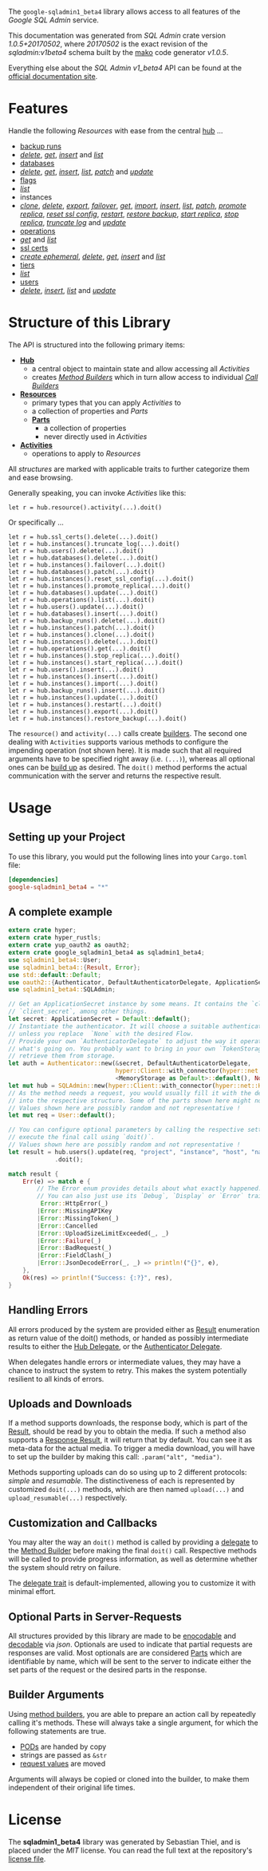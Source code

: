 <!---
DO NOT EDIT !
This file was generated automatically from 'src/mako/api/README.md.mako'
DO NOT EDIT !
-->
The `google-sqladmin1_beta4` library allows access to all features of the *Google SQL Admin* service.

This documentation was generated from *SQL Admin* crate version *1.0.5+20170502*, where *20170502* is the exact revision of the *sqladmin:v1beta4* schema built by the [mako](http://www.makotemplates.org/) code generator *v1.0.5*.

Everything else about the *SQL Admin* *v1_beta4* API can be found at the
[official documentation site](https://cloud.google.com/sql/docs/reference/latest).
# Features

Handle the following *Resources* with ease from the central [hub](https://docs.rs/google-sqladmin1_beta4/1.0.5+20170502/google_sqladmin1_beta4/struct.SQLAdmin.html) ... 

* [backup runs](https://docs.rs/google-sqladmin1_beta4/1.0.5+20170502/google_sqladmin1_beta4/struct.BackupRun.html)
 * [*delete*](https://docs.rs/google-sqladmin1_beta4/1.0.5+20170502/google_sqladmin1_beta4/struct.BackupRunDeleteCall.html), [*get*](https://docs.rs/google-sqladmin1_beta4/1.0.5+20170502/google_sqladmin1_beta4/struct.BackupRunGetCall.html), [*insert*](https://docs.rs/google-sqladmin1_beta4/1.0.5+20170502/google_sqladmin1_beta4/struct.BackupRunInsertCall.html) and [*list*](https://docs.rs/google-sqladmin1_beta4/1.0.5+20170502/google_sqladmin1_beta4/struct.BackupRunListCall.html)
* [databases](https://docs.rs/google-sqladmin1_beta4/1.0.5+20170502/google_sqladmin1_beta4/struct.Database.html)
 * [*delete*](https://docs.rs/google-sqladmin1_beta4/1.0.5+20170502/google_sqladmin1_beta4/struct.DatabaseDeleteCall.html), [*get*](https://docs.rs/google-sqladmin1_beta4/1.0.5+20170502/google_sqladmin1_beta4/struct.DatabaseGetCall.html), [*insert*](https://docs.rs/google-sqladmin1_beta4/1.0.5+20170502/google_sqladmin1_beta4/struct.DatabaseInsertCall.html), [*list*](https://docs.rs/google-sqladmin1_beta4/1.0.5+20170502/google_sqladmin1_beta4/struct.DatabaseListCall.html), [*patch*](https://docs.rs/google-sqladmin1_beta4/1.0.5+20170502/google_sqladmin1_beta4/struct.DatabasePatchCall.html) and [*update*](https://docs.rs/google-sqladmin1_beta4/1.0.5+20170502/google_sqladmin1_beta4/struct.DatabaseUpdateCall.html)
* [flags](https://docs.rs/google-sqladmin1_beta4/1.0.5+20170502/google_sqladmin1_beta4/struct.Flag.html)
 * [*list*](https://docs.rs/google-sqladmin1_beta4/1.0.5+20170502/google_sqladmin1_beta4/struct.FlagListCall.html)
* instances
 * [*clone*](https://docs.rs/google-sqladmin1_beta4/1.0.5+20170502/google_sqladmin1_beta4/struct.InstanceCloneCall.html), [*delete*](https://docs.rs/google-sqladmin1_beta4/1.0.5+20170502/google_sqladmin1_beta4/struct.InstanceDeleteCall.html), [*export*](https://docs.rs/google-sqladmin1_beta4/1.0.5+20170502/google_sqladmin1_beta4/struct.InstanceExportCall.html), [*failover*](https://docs.rs/google-sqladmin1_beta4/1.0.5+20170502/google_sqladmin1_beta4/struct.InstanceFailoverCall.html), [*get*](https://docs.rs/google-sqladmin1_beta4/1.0.5+20170502/google_sqladmin1_beta4/struct.InstanceGetCall.html), [*import*](https://docs.rs/google-sqladmin1_beta4/1.0.5+20170502/google_sqladmin1_beta4/struct.InstanceImportCall.html), [*insert*](https://docs.rs/google-sqladmin1_beta4/1.0.5+20170502/google_sqladmin1_beta4/struct.InstanceInsertCall.html), [*list*](https://docs.rs/google-sqladmin1_beta4/1.0.5+20170502/google_sqladmin1_beta4/struct.InstanceListCall.html), [*patch*](https://docs.rs/google-sqladmin1_beta4/1.0.5+20170502/google_sqladmin1_beta4/struct.InstancePatchCall.html), [*promote replica*](https://docs.rs/google-sqladmin1_beta4/1.0.5+20170502/google_sqladmin1_beta4/struct.InstancePromoteReplicaCall.html), [*reset ssl config*](https://docs.rs/google-sqladmin1_beta4/1.0.5+20170502/google_sqladmin1_beta4/struct.InstanceResetSslConfigCall.html), [*restart*](https://docs.rs/google-sqladmin1_beta4/1.0.5+20170502/google_sqladmin1_beta4/struct.InstanceRestartCall.html), [*restore backup*](https://docs.rs/google-sqladmin1_beta4/1.0.5+20170502/google_sqladmin1_beta4/struct.InstanceRestoreBackupCall.html), [*start replica*](https://docs.rs/google-sqladmin1_beta4/1.0.5+20170502/google_sqladmin1_beta4/struct.InstanceStartReplicaCall.html), [*stop replica*](https://docs.rs/google-sqladmin1_beta4/1.0.5+20170502/google_sqladmin1_beta4/struct.InstanceStopReplicaCall.html), [*truncate log*](https://docs.rs/google-sqladmin1_beta4/1.0.5+20170502/google_sqladmin1_beta4/struct.InstanceTruncateLogCall.html) and [*update*](https://docs.rs/google-sqladmin1_beta4/1.0.5+20170502/google_sqladmin1_beta4/struct.InstanceUpdateCall.html)
* [operations](https://docs.rs/google-sqladmin1_beta4/1.0.5+20170502/google_sqladmin1_beta4/struct.Operation.html)
 * [*get*](https://docs.rs/google-sqladmin1_beta4/1.0.5+20170502/google_sqladmin1_beta4/struct.OperationGetCall.html) and [*list*](https://docs.rs/google-sqladmin1_beta4/1.0.5+20170502/google_sqladmin1_beta4/struct.OperationListCall.html)
* [ssl certs](https://docs.rs/google-sqladmin1_beta4/1.0.5+20170502/google_sqladmin1_beta4/struct.SslCert.html)
 * [*create ephemeral*](https://docs.rs/google-sqladmin1_beta4/1.0.5+20170502/google_sqladmin1_beta4/struct.SslCertCreateEphemeralCall.html), [*delete*](https://docs.rs/google-sqladmin1_beta4/1.0.5+20170502/google_sqladmin1_beta4/struct.SslCertDeleteCall.html), [*get*](https://docs.rs/google-sqladmin1_beta4/1.0.5+20170502/google_sqladmin1_beta4/struct.SslCertGetCall.html), [*insert*](https://docs.rs/google-sqladmin1_beta4/1.0.5+20170502/google_sqladmin1_beta4/struct.SslCertInsertCall.html) and [*list*](https://docs.rs/google-sqladmin1_beta4/1.0.5+20170502/google_sqladmin1_beta4/struct.SslCertListCall.html)
* [tiers](https://docs.rs/google-sqladmin1_beta4/1.0.5+20170502/google_sqladmin1_beta4/struct.Tier.html)
 * [*list*](https://docs.rs/google-sqladmin1_beta4/1.0.5+20170502/google_sqladmin1_beta4/struct.TierListCall.html)
* [users](https://docs.rs/google-sqladmin1_beta4/1.0.5+20170502/google_sqladmin1_beta4/struct.User.html)
 * [*delete*](https://docs.rs/google-sqladmin1_beta4/1.0.5+20170502/google_sqladmin1_beta4/struct.UserDeleteCall.html), [*insert*](https://docs.rs/google-sqladmin1_beta4/1.0.5+20170502/google_sqladmin1_beta4/struct.UserInsertCall.html), [*list*](https://docs.rs/google-sqladmin1_beta4/1.0.5+20170502/google_sqladmin1_beta4/struct.UserListCall.html) and [*update*](https://docs.rs/google-sqladmin1_beta4/1.0.5+20170502/google_sqladmin1_beta4/struct.UserUpdateCall.html)




# Structure of this Library

The API is structured into the following primary items:

* **[Hub](https://docs.rs/google-sqladmin1_beta4/1.0.5+20170502/google_sqladmin1_beta4/struct.SQLAdmin.html)**
    * a central object to maintain state and allow accessing all *Activities*
    * creates [*Method Builders*](https://docs.rs/google-sqladmin1_beta4/1.0.5+20170502/google_sqladmin1_beta4/trait.MethodsBuilder.html) which in turn
      allow access to individual [*Call Builders*](https://docs.rs/google-sqladmin1_beta4/1.0.5+20170502/google_sqladmin1_beta4/trait.CallBuilder.html)
* **[Resources](https://docs.rs/google-sqladmin1_beta4/1.0.5+20170502/google_sqladmin1_beta4/trait.Resource.html)**
    * primary types that you can apply *Activities* to
    * a collection of properties and *Parts*
    * **[Parts](https://docs.rs/google-sqladmin1_beta4/1.0.5+20170502/google_sqladmin1_beta4/trait.Part.html)**
        * a collection of properties
        * never directly used in *Activities*
* **[Activities](https://docs.rs/google-sqladmin1_beta4/1.0.5+20170502/google_sqladmin1_beta4/trait.CallBuilder.html)**
    * operations to apply to *Resources*

All *structures* are marked with applicable traits to further categorize them and ease browsing.

Generally speaking, you can invoke *Activities* like this:

```Rust,ignore
let r = hub.resource().activity(...).doit()
```

Or specifically ...

```ignore
let r = hub.ssl_certs().delete(...).doit()
let r = hub.instances().truncate_log(...).doit()
let r = hub.users().delete(...).doit()
let r = hub.databases().delete(...).doit()
let r = hub.instances().failover(...).doit()
let r = hub.databases().patch(...).doit()
let r = hub.instances().reset_ssl_config(...).doit()
let r = hub.instances().promote_replica(...).doit()
let r = hub.databases().update(...).doit()
let r = hub.operations().list(...).doit()
let r = hub.users().update(...).doit()
let r = hub.databases().insert(...).doit()
let r = hub.backup_runs().delete(...).doit()
let r = hub.instances().patch(...).doit()
let r = hub.instances().clone(...).doit()
let r = hub.instances().delete(...).doit()
let r = hub.operations().get(...).doit()
let r = hub.instances().stop_replica(...).doit()
let r = hub.instances().start_replica(...).doit()
let r = hub.users().insert(...).doit()
let r = hub.instances().insert(...).doit()
let r = hub.instances().import(...).doit()
let r = hub.backup_runs().insert(...).doit()
let r = hub.instances().update(...).doit()
let r = hub.instances().restart(...).doit()
let r = hub.instances().export(...).doit()
let r = hub.instances().restore_backup(...).doit()
```

The `resource()` and `activity(...)` calls create [builders][builder-pattern]. The second one dealing with `Activities` 
supports various methods to configure the impending operation (not shown here). It is made such that all required arguments have to be 
specified right away (i.e. `(...)`), whereas all optional ones can be [build up][builder-pattern] as desired.
The `doit()` method performs the actual communication with the server and returns the respective result.

# Usage

## Setting up your Project

To use this library, you would put the following lines into your `Cargo.toml` file:

```toml
[dependencies]
google-sqladmin1_beta4 = "*"
```

## A complete example

```Rust
extern crate hyper;
extern crate hyper_rustls;
extern crate yup_oauth2 as oauth2;
extern crate google_sqladmin1_beta4 as sqladmin1_beta4;
use sqladmin1_beta4::User;
use sqladmin1_beta4::{Result, Error};
use std::default::Default;
use oauth2::{Authenticator, DefaultAuthenticatorDelegate, ApplicationSecret, MemoryStorage};
use sqladmin1_beta4::SQLAdmin;

// Get an ApplicationSecret instance by some means. It contains the `client_id` and 
// `client_secret`, among other things.
let secret: ApplicationSecret = Default::default();
// Instantiate the authenticator. It will choose a suitable authentication flow for you, 
// unless you replace  `None` with the desired Flow.
// Provide your own `AuthenticatorDelegate` to adjust the way it operates and get feedback about 
// what's going on. You probably want to bring in your own `TokenStorage` to persist tokens and
// retrieve them from storage.
let auth = Authenticator::new(&secret, DefaultAuthenticatorDelegate,
                              hyper::Client::with_connector(hyper::net::HttpsConnector::new(hyper_rustls::TlsClient::new())),
                              <MemoryStorage as Default>::default(), None);
let mut hub = SQLAdmin::new(hyper::Client::with_connector(hyper::net::HttpsConnector::new(hyper_rustls::TlsClient::new())), auth);
// As the method needs a request, you would usually fill it with the desired information
// into the respective structure. Some of the parts shown here might not be applicable !
// Values shown here are possibly random and not representative !
let mut req = User::default();

// You can configure optional parameters by calling the respective setters at will, and
// execute the final call using `doit()`.
// Values shown here are possibly random and not representative !
let result = hub.users().update(req, "project", "instance", "host", "name")
             .doit();

match result {
    Err(e) => match e {
        // The Error enum provides details about what exactly happened.
        // You can also just use its `Debug`, `Display` or `Error` traits
         Error::HttpError(_)
        |Error::MissingAPIKey
        |Error::MissingToken(_)
        |Error::Cancelled
        |Error::UploadSizeLimitExceeded(_, _)
        |Error::Failure(_)
        |Error::BadRequest(_)
        |Error::FieldClash(_)
        |Error::JsonDecodeError(_, _) => println!("{}", e),
    },
    Ok(res) => println!("Success: {:?}", res),
}

```
## Handling Errors

All errors produced by the system are provided either as [Result](https://docs.rs/google-sqladmin1_beta4/1.0.5+20170502/google_sqladmin1_beta4/enum.Result.html) enumeration as return value of 
the doit() methods, or handed as possibly intermediate results to either the 
[Hub Delegate](https://docs.rs/google-sqladmin1_beta4/1.0.5+20170502/google_sqladmin1_beta4/trait.Delegate.html), or the [Authenticator Delegate](https://docs.rs/yup-oauth2/*/yup_oauth2/trait.AuthenticatorDelegate.html).

When delegates handle errors or intermediate values, they may have a chance to instruct the system to retry. This 
makes the system potentially resilient to all kinds of errors.

## Uploads and Downloads
If a method supports downloads, the response body, which is part of the [Result](https://docs.rs/google-sqladmin1_beta4/1.0.5+20170502/google_sqladmin1_beta4/enum.Result.html), should be
read by you to obtain the media.
If such a method also supports a [Response Result](https://docs.rs/google-sqladmin1_beta4/1.0.5+20170502/google_sqladmin1_beta4/trait.ResponseResult.html), it will return that by default.
You can see it as meta-data for the actual media. To trigger a media download, you will have to set up the builder by making
this call: `.param("alt", "media")`.

Methods supporting uploads can do so using up to 2 different protocols: 
*simple* and *resumable*. The distinctiveness of each is represented by customized 
`doit(...)` methods, which are then named `upload(...)` and `upload_resumable(...)` respectively.

## Customization and Callbacks

You may alter the way an `doit()` method is called by providing a [delegate](https://docs.rs/google-sqladmin1_beta4/1.0.5+20170502/google_sqladmin1_beta4/trait.Delegate.html) to the 
[Method Builder](https://docs.rs/google-sqladmin1_beta4/1.0.5+20170502/google_sqladmin1_beta4/trait.CallBuilder.html) before making the final `doit()` call. 
Respective methods will be called to provide progress information, as well as determine whether the system should 
retry on failure.

The [delegate trait](https://docs.rs/google-sqladmin1_beta4/1.0.5+20170502/google_sqladmin1_beta4/trait.Delegate.html) is default-implemented, allowing you to customize it with minimal effort.

## Optional Parts in Server-Requests

All structures provided by this library are made to be [enocodable](https://docs.rs/google-sqladmin1_beta4/1.0.5+20170502/google_sqladmin1_beta4/trait.RequestValue.html) and 
[decodable](https://docs.rs/google-sqladmin1_beta4/1.0.5+20170502/google_sqladmin1_beta4/trait.ResponseResult.html) via *json*. Optionals are used to indicate that partial requests are responses 
are valid.
Most optionals are are considered [Parts](https://docs.rs/google-sqladmin1_beta4/1.0.5+20170502/google_sqladmin1_beta4/trait.Part.html) which are identifiable by name, which will be sent to 
the server to indicate either the set parts of the request or the desired parts in the response.

## Builder Arguments

Using [method builders](https://docs.rs/google-sqladmin1_beta4/1.0.5+20170502/google_sqladmin1_beta4/trait.CallBuilder.html), you are able to prepare an action call by repeatedly calling it's methods.
These will always take a single argument, for which the following statements are true.

* [PODs][wiki-pod] are handed by copy
* strings are passed as `&str`
* [request values](https://docs.rs/google-sqladmin1_beta4/1.0.5+20170502/google_sqladmin1_beta4/trait.RequestValue.html) are moved

Arguments will always be copied or cloned into the builder, to make them independent of their original life times.

[wiki-pod]: http://en.wikipedia.org/wiki/Plain_old_data_structure
[builder-pattern]: http://en.wikipedia.org/wiki/Builder_pattern
[google-go-api]: https://github.com/google/google-api-go-client

# License
The **sqladmin1_beta4** library was generated by Sebastian Thiel, and is placed 
under the *MIT* license.
You can read the full text at the repository's [license file][repo-license].

[repo-license]: https://github.com/Byron/google-apis-rsblob/master/LICENSE.md
